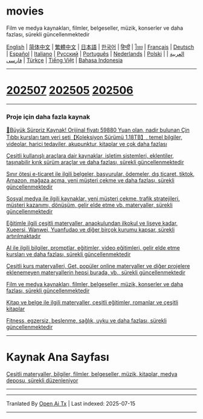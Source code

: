 # movies
Film ve medya kaynakları, filmler, belgeseller, müzik, konserler ve daha fazlası, sürekli güncellenmektedir

[English](https://openaitx.github.io/view.html?user=mswnlz&project=movies&lang=en) | [简体中文](https://openaitx.github.io/view.html?user=mswnlz&project=movies&lang=zh-CN) | [繁體中文](https://openaitx.github.io/view.html?user=mswnlz&project=movies&lang=zh-TW) | [日本語](https://openaitx.github.io/view.html?user=mswnlz&project=movies&lang=ja) | [한국어](https://openaitx.github.io/view.html?user=mswnlz&project=movies&lang=ko) | [हिन्दी](https://openaitx.github.io/view.html?user=mswnlz&project=movies&lang=hi) | [ไทย](https://openaitx.github.io/view.html?user=mswnlz&project=movies&lang=th) | [Français](https://openaitx.github.io/view.html?user=mswnlz&project=movies&lang=fr) | [Deutsch](https://openaitx.github.io/view.html?user=mswnlz&project=movies&lang=de) | [Español](https://openaitx.github.io/view.html?user=mswnlz&project=movies&lang=es) | [Italiano](https://openaitx.github.io/view.html?user=mswnlz&project=movies&lang=it) | [Русский](https://openaitx.github.io/view.html?user=mswnlz&project=movies&lang=ru) | [Português](https://openaitx.github.io/view.html?user=mswnlz&project=movies&lang=pt) | [Nederlands](https://openaitx.github.io/view.html?user=mswnlz&project=movies&lang=nl) | [Polski](https://openaitx.github.io/view.html?user=mswnlz&project=movies&lang=pl) | [العربية](https://openaitx.github.io/view.html?user=mswnlz&project=movies&lang=ar) | [فارسی](https://openaitx.github.io/view.html?user=mswnlz&project=movies&lang=fa) | [Türkçe](https://openaitx.github.io/view.html?user=mswnlz&project=movies&lang=tr) | [Tiếng Việt](https://openaitx.github.io/view.html?user=mswnlz&project=movies&lang=vi) | [Bahasa Indonesia](https://openaitx.github.io/view.html?user=mswnlz&project=movies&lang=id)








-------
# [202507](https://raw.githubusercontent.com/mswnlz/movies/main/202507.md) [202505](https://raw.githubusercontent.com/mswnlz/movies/main/202505.md) [202506](https://raw.githubusercontent.com/mswnlz/movies/main/202506.md)


---------------
### Proje için daha fazla kaynak

[🎁Büyük Sürpriz Kaynak! Orijinal fiyatı 59880 Yuan olan, nadir bulunan Çin Tıbbı kursları tam veri seti【Koleksiyon Sürümü 1.18TB】, temel bilgiler, videolar, harici tedaviler, akupunktur, kitaplar ve çok daha fazlası](https://github.com/mswnlz/chinese-traditional)

[Çeşitli kullanışlı araçlara dair kaynaklar, işletim sistemleri, eklentiler, taşınabilir kırık sürüm araçlar ve daha fazlası, sürekli güncellenmektedir](https://github.com/mswnlz/tools)


[Sınır ötesi e-ticaret ile ilgili belgeler, başvurular, ödemeler, dış ticaret, tiktok, Amazon, mağaza açma, yeni müşteri çekme ve daha fazlası, sürekli güncellenmektedir](https://github.com/mswnlz/cross-border)

[Sosyal medya ile ilgili kaynaklar, yeni müşteri çekme, trafik stratejileri, müşteri kazanımı, dönüşüm, gelir elde etme vb. materyaller, sürekli güncellenmektedir](https://github.com/mswnlz/self-media)

[Eğitimle ilgili çeşitli materyaller, anaokulundan ilkokul ve liseye kadar, Xueersi, Wanwei, Yuanfudao ve diğer birçok kurumu kapsar, sürekli artırılmaktadır](https://github.com/mswnlz/edu-knowlege)

[AI ile ilgili bilgiler, promptlar, eğitimler, video eğitimleri, gelir elde etme kursları ve daha fazlası, sürekli güncellenmektedir](https://github.com/mswnlz/AIknowledge)

[Çeşitli kurs materyalleri, Get, popüler online materyaller ve diğer projelere eklenemeyen materyallerin hepsi burada, vb., sürekli güncellenmektedir](https://github.com/mswnlz/curriculum)

[Film ve medya kaynakları, filmler, belgeseller, müzik, konserler ve daha fazlası, sürekli güncellenmektedir](https://github.com/mswnlz/movies)

[Kitap ve belge ile ilgili materyaller, çeşitli eğitimler, romanlar ve çeşitli kitaplar](https://github.com/mswnlz/book)

[Fitness, egzersiz, beslenme, sağlık, uyku ve daha fazlası, sürekli güncellenmektedir](https://github.com/mswnlz/healthy)

---------------

# Kaynak Ana Sayfası
[Çeşitli materyaller, bilgiler, filmler, belgeseller, müzik, kitaplar, medya deposu, sürekli düzenleniyor](https://github.com/mswnlz)

---------------


---

Tranlated By [Open Ai Tx](https://github.com/OpenAiTx/OpenAiTx) | Last indexed: 2025-07-15

---